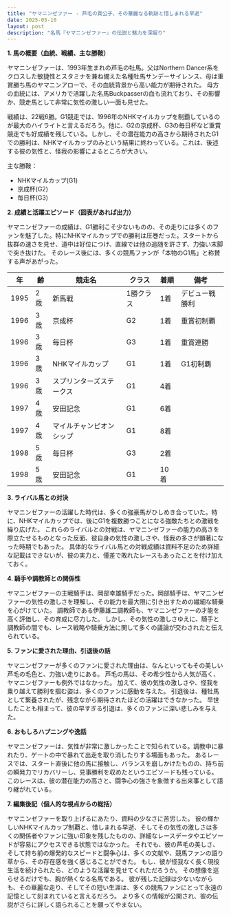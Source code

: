 ```yaml
---
title: "ヤマニンゼファー - 芦毛の貴公子、その華麗なる軌跡と惜しまれる早逝"
date: 2025-05-10
layout: post
description: "名馬『ヤマニンゼファー』の伝説と魅力を深堀り"
---
```


**1. 馬の概要（血統、戦績、主な勝鞍）**

ヤマニンゼファーは、1993年生まれの芦毛の牡馬。父はNorthern Dancer系をクロスした敏捷性とスタミナを兼ね備えた名種牡馬サンデーサイレンス、母は重賞勝ち馬のヤマニンアローで、その血統背景から高い能力が期待された。  母方の血統には、アメリカで活躍した名馬Buckpasserの血も流れており、その影響か、競走馬として非常に気性の激しい一面も見せた。

戦績は、22戦6勝。G1競走では、1996年のNHKマイルカップを制覇しているのが最大のハイライトと言えるだろう。他に、G2の京成杯、G3の毎日杯など重賞競走でも好成績を残している。しかし、その潜在能力の高さから期待されたG1での勝利は、NHKマイルカップのみという結果に終わっている。これは、後述する彼の気性と、怪我の影響によるところが大きい。


主な勝鞍：

* NHKマイルカップ(G1)
* 京成杯(G2)
* 毎日杯(G3)


**2. 成績と活躍エピソード（図表があれば出力）**

ヤマニンゼファーの成績は、G1勝利こそ少ないものの、その走りには多くのファンを魅了した。特にNHKマイルカップでの勝利は圧巻だった。スタートから抜群の速さを見せ、道中は好位につけ、直線では他の追随を許さず、力強い末脚で突き抜けた。  そのレース後には、多くの競馬ファンが「本物のG1馬」と称賛する声があがった。


| 年 | 齢 | 競走名 | クラス | 着順 | 備考 |
|---|---|---|---|---|---|
| 1995 | 2歳 | 新馬戦 | 1勝クラス | 1着 | デビュー戦勝利 |
| 1996 | 3歳 | 京成杯 | G2 | 1着 | 重賞初制覇 |
| 1996 | 3歳 | 毎日杯 | G3 | 1着 | 重賞連勝 |
| 1996 | 3歳 | NHKマイルカップ | G1 | 1着 | G1初制覇 |
| 1996 | 3歳 | スプリンターズステークス | G1 | 4着 |  |
| 1997 | 4歳 | 安田記念 | G1 | 6着 |  |
| 1997 | 4歳 | マイルチャンピオンシップ | G1 | 8着 |  |
| 1998 | 5歳 | 毎日杯 | G3 | 2着 |  |
| 1998 | 5歳 | 安田記念 | G1 | 10着 |  |


**3. ライバル馬との対決**

ヤマニンゼファーの活躍した時代は、多くの強豪馬がひしめき合っていた。特に、NHKマイルカップでは、後にG1を複数勝つことになる強敵たちとの激戦を繰り広げた。  これらのライバルとの対戦は、ヤマニンゼファーの能力の高さを際立たせるものとなった反面、彼自身の気性の激しさや、怪我の多さが顕著になった時期でもあった。  具体的なライバル馬との対戦成績は資料不足のため詳細な記載はできないが、彼の実力と、僅差で敗れたレースもあったことを付け加えておく。


**4. 騎手や調教師との関係性**

ヤマニンゼファーの主戦騎手は、岡部幸雄騎手だった。岡部騎手は、ヤマニンゼファーの気性の激しさを理解し、その能力を最大限に引き出すための繊細な騎乗を心がけていた。  調教師である伊藤雄二調教師も、ヤマニンゼファーの才能を高く評価し、その育成に尽力した。  しかし、その気性の激しさゆえに、騎手と調教師の間でも、レース戦略や騎乗方法に関して多くの議論が交わされたと伝えられている。


**5. ファンに愛された理由、引退後の話**

ヤマニンゼファーが多くのファンに愛された理由は、なんといってもその美しい芦毛の毛色と、力強い走りにある。  芦毛の馬は、その希少性から人気が高く、ヤマニンゼファーも例外ではなかった。  加えて、彼の気性の激しさや、怪我を乗り越えて勝利を掴む姿は、多くのファンに感動を与えた。  引退後は、種牡馬として繋養されたが、残念ながら期待されたほどの活躍はできなかった。  早世したことも相まって、彼の早すぎる引退は、多くのファンに深い悲しみを与えた。


**6. おもしろハプニングや逸話**

ヤマニンゼファーは、気性が非常に激しかったことで知られている。調教中に暴れたり、ゲートの中で暴れて出走を取り消したりする場面もあった。  あるレースでは、スタート直後に他の馬に接触し、バランスを崩しかけたものの、持ち前の瞬発力でリカバリーし、見事勝利を収めたというエピソードも残っている。  このレースは、彼の潜在能力の高さと、闘争心の強さを象徴する出来事として語り継がれている。


**7. 編集後記（個人的な視点からの総括）**

ヤマニンゼファーを取り上げるにあたり、資料の少なさに苦労した。  彼の輝かしいNHKマイルカップ制覇と、惜しまれる早逝、そしてその気性の激しさは多くの関係者やファンに強い印象を残したものの、詳細なレースデータやエピソードが容易にアクセスできる状態ではなかった。  それでも、彼の芦毛の美しさ、そして持ち前の爆発的なスピードと闘争心は、多くの文献や、競馬ファンの語り草から、その存在感を強く感じることができた。  もし、彼が怪我なく長く現役生活を続けられたら、どのような活躍を見せてくれただろうか。  その想像を巡らせるだけでも、胸が熱くなる名馬である。  彼が残した記録は少ないながらも、その華麗な走り、そしてその短い生涯は、多くの競馬ファンにとって永遠の記憶として刻まれていると言えるだろう。  より多くの情報が公開され、彼の伝説がさらに詳しく語られることを願ってやまない。

